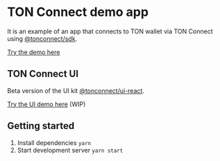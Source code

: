 # TON Connect demo app

It is an example of an app that connects to TON wallet via TON Connect using [@tonconnect/sdk](https://www.npmjs.com/package/@tonconnect/sdk).

[Try the demo here](https://ton-connect.github.io/demo-dapp/)

## TON Connect UI 

Beta version of the UI kit [@tonconnect/ui-react](https://www.npmjs.com/package/@tonconnect/ui-react).

[Try the UI demo here](https://ton-connect.github.io/demo-dapp-with-react-ui/) (WIP)

## Getting started

1. Install dependencies `yarn`
2. Start development server `yarn start`
